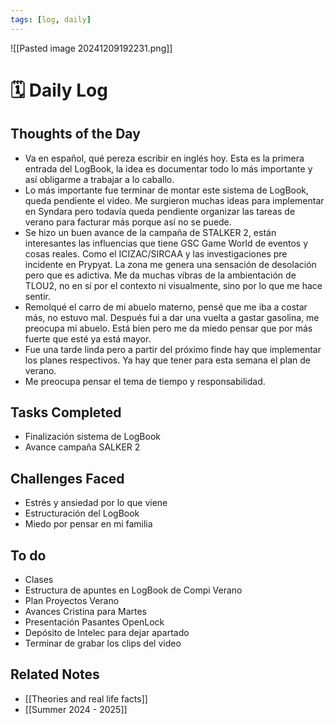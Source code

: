 ```yaml
---
tags: [log, daily]
---
```

![[Pasted image 20241209192231.png]]
# 🗓️ Daily Log 
## Thoughts of the Day
- Va en español, qué pereza escribir en inglés hoy. Esta es la primera entrada del LogBook, la idea es documentar todo lo más importante y así obligarme a trabajar a lo caballo. 
- Lo más importante fue terminar de montar este sistema de LogBook, queda pendiente el video. Me surgieron muchas ideas para implementar en Syndara pero todavía queda pendiente organizar las tareas de verano para facturar más porque así no se puede.
- Se hizo un buen avance de la campaña de STALKER 2, están interesantes las influencias que tiene GSC Game World de eventos y cosas reales. Como el ICIZAC/SIRCAA y las investigaciones pre incidente en Prypyat. La zona me genera una sensación de desolación pero que es adictiva. Me da muchas vibras de la ambientación de TLOU2, no en sí por el contexto ni visualmente, sino por lo que me hace sentir.
- Remolqué el carro de mi abuelo materno, pensé que me iba a costar más, no estuvo mal. Después fui a dar una vuelta a gastar gasolina, me preocupa mi abuelo. Está bien pero me da miedo pensar que por más fuerte que esté ya está mayor.
- Fue una tarde linda pero a partir del próximo finde hay que implementar los planes respectivos. Ya hay que tener para esta semana el plan de verano.
- Me preocupa pensar el tema de tiempo y responsabilidad.

## Tasks Completed
- Finalización sistema de LogBook
- Avance campaña SALKER 2

## Challenges Faced
- Estrés y ansiedad por lo que viene
- Estructuración del LogBook
- Miedo por pensar en mi familia

## To do
- Clases
- Estructura de apuntes en LogBook de Compi Verano
- Plan Proyectos Verano
- Avances Cristina para Martes
- Presentación Pasantes OpenLock
- Depósito de Intelec para dejar apartado
- Terminar de grabar los clips del video

## Related Notes
- [[Theories and real life facts]]
- [[Summer 2024 - 2025]]